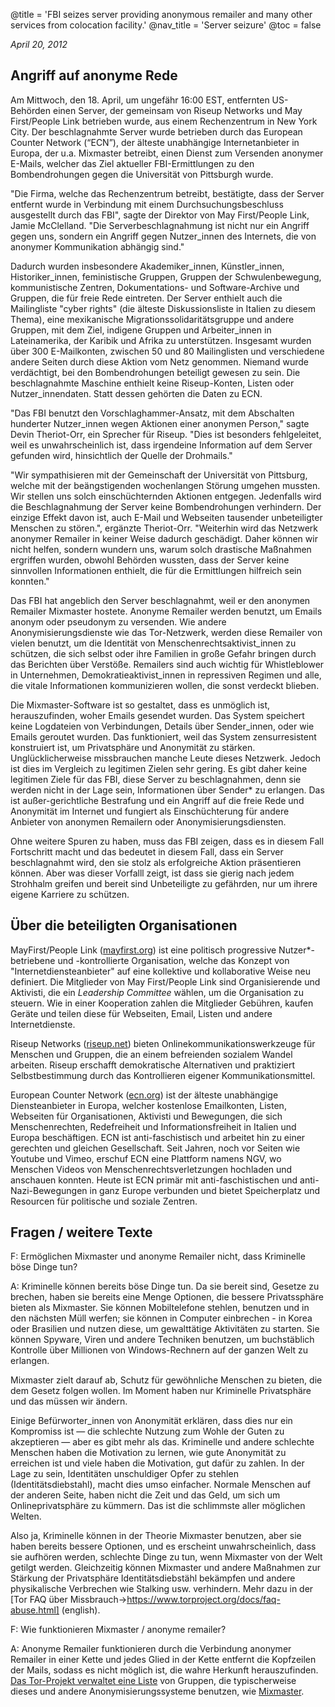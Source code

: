 @title = 'FBI seizes server providing anonymous remailer and many other services from colocation facility.'
@nav_title = 'Server seizure'
@toc = false

_April 20, 2012_

## Angriff auf anonyme Rede

Am Mittwoch, den 18. April, um ungefähr 16:00 EST, entfernten US-Behörden einen Server, der gemeinsam von Riseup Networks und May First/People Link betrieben wurde, aus einem Rechenzentrum in New York City. Der beschlagnahmte Server wurde betrieben durch das European Counter Network (“ECN”), der älteste unabhängige Internetanbieter in Europa, der u.a. Mixmaster betreibt, einen Dienst zum Versenden anonymer E-Mails, welcher das Ziel aktueller FBI-Ermittlungen zu den Bombendrohungen gegen die Universität von Pittsburgh wurde.

"Die Firma, welche das Rechenzentrum betreibt, bestätigte, dass der Server entfernt wurde in Verbindung mit einem Durchsuchungsbeschluss ausgestellt durch das FBI", sagte der Direktor von May First/People Link, Jamie McClelland. "Die Serverbeschlagnahmung ist nicht nur ein Angriff gegen uns, sondern ein Angriff gegen Nutzer_innen des Internets, die von anonymer Kommunikation abhängig sind."

Dadurch wurden insbesondere Akademiker_innen, Künstler_innen, Historiker_innen, feministische Gruppen, Gruppen der Schwulenbewegung, kommunistische Zentren, Dokumentations- und Software-Archive und Gruppen, die für freie Rede eintreten. Der Server enthielt auch die Mailingliste "cyber rights" (die älteste Diskussionsliste in Italien zu diesem Thema), eine mexikanische Migrationssolidaritätsgruppe und andere Gruppen, mit dem Ziel, indigene Gruppen und Arbeiter_innen in Lateinamerika, der Karibik und Afrika zu unterstützen. Insgesamt wurden über 300 E-Mailkonten, zwischen 50 und 80 Mailinglisten und verschiedene andere Seiten durch diese Aktion vom Netz genommen. Niemand wurde verdächtigt, bei den Bombendrohungen beteiligt gewesen zu sein. Die beschlagnahmte Maschine enthielt keine Riseup-Konten, Listen oder Nutzer_innendaten. Statt dessen gehörten die Daten zu ECN.

"Das FBI benutzt den Vorschlaghammer-Ansatz, mit dem Abschalten hunderter Nutzer_innen wegen Aktionen einer anonymen Person," sagte Devin Theriot-Orr, ein Sprecher für Riseup. "Dies ist besonders fehlgeleitet, weil es unwahrscheinlich ist, dass irgendeine Information auf dem Server gefunden wird, hinsichtlich der Quelle der Drohmails."

"Wir sympathisieren mit der Gemeinschaft der Universität von Pittsburg, welche mit der beängstigenden wochenlangen Störung umgehen mussten. Wir stellen uns solch einschüchternden Aktionen entgegen. Jedenfalls wird die Beschlagnahmung der Server keine Bombendrohungen verhindern. Der einzige Effekt davon ist, auch E-Mail und Webseiten tausender unbeteiligter Menschen zu stören.", ergänzte Theriot-Orr. "Weiterhin wird das Netzwerk anonymer Remailer in keiner Weise dadurch geschädigt. Daher können wir nicht helfen, sondern wundern uns, warum solch drastische Maßnahmen ergriffen wurden, obwohl Behörden wussten, dass der Server keine sinnvollen Informationen enthielt, die für die Ermittlungen hilfreich sein konnten."

Das FBI hat angeblich den Server beschlagnahmt, weil er den anonymen Remailer Mixmaster hostete. Anonyme Remailer werden benutzt, um Emails anonym oder pseudonym zu versenden. Wie andere Anonymisierungsdienste wie das Tor-Netzwerk, werden diese Remailer von vielen benutzt, um die Identität von Menschenrechtsaktivist_innen zu schützen, die sich selbst oder ihre Familien in große Gefahr bringen durch das Berichten über Verstöße. Remailers sind auch wichtig für Whistleblower in Unternehmen, Demokratieaktivist_innen in repressiven Regimen und alle, die vitale Informationen kommunizieren wollen, die sonst verdeckt blieben.

Die Mixmaster-Software ist so gestaltet, dass es unmöglich ist, herauszufinden, woher Emails gesendet wurden. Das System speichert keine Logdateien von Verbindungen, Details über Sender_innen, oder wie Emails geroutet wurden. Das funktioniert, weil das System zensurresistent konstruiert ist, um Privatsphäre und Anonymität zu stärken. Unglücklicherweise missbrauchen manche Leute dieses Netzwerk. Jedoch ist dies im Vergleich zu legitimen Zielen sehr gering. Es gibt daher keine legitimen Ziele für das FBI, diese Server zu beschlagnahmen, denn sie werden nicht in der Lage sein, Informationen über Sender* zu erlangen. Das ist außer-gerichtliche Bestrafung und ein Angriff auf die freie Rede und Anonymität im Internet und fungiert als Einschüchterung für andere Anbieter von anonymen Remailern oder Anonymisierungsdiensten.

Ohne weitere Spuren zu haben, muss das FBI zeigen, dass es in diesem Fall Fortschritt macht und das bedeutet in diesem Fall, dass ein Server beschlagnahmt wird, den sie stolz als erfolgreiche Aktion präsentieren können. Aber was dieser Vorfalll zeigt, ist dass sie gierig nach jedem Strohhalm greifen und bereit sind Unbeteiligte zu gefährden, nur um ihrere eigene Karriere zu schützen.

## Über die beteiligten Organisationen

MayFirst/People Link ([mayfirst.org](https://mayfirst.org)) ist eine politisch progressive Nutzer*-betriebene und -kontrollierte Organisation, welche das Konzept von "Internetdiensteanbieter" auf eine kollektive und kollaborative Weise neu definiert. Die Mitglieder von May  First/People Link sind Organisierende und Aktivisti, die ein _Leadership Committee_ wählen, um die Organisation zu steuern. Wie in einer Kooperation zahlen die Mitglieder Gebühren, kaufen Geräte und teilen diese für Webseiten, Email, Listen und andere Internetdienste.

Riseup Networks ([riseup.net](https://riseup.net)) bieten Onlinekommunikationswerkzeuge für Menschen und Gruppen, die an einem befreienden sozialem Wandel arbeiten. Riseup erschafft demokratische Alternativen und praktiziert Selbstbestimmung durch das Kontrollieren eigener Kommunikationsmittel.

European Counter Network ([ecn.org](https://ecn.org)) ist der älteste unabhängige Diensteanbieter in Europa, welcher kostenlose Emailkonten, Listen, Webseiten für Organisationen, Aktivisti und Bewegungen, die sich Menschenrechten, Redefreiheit und Informationsfreiheit in Italien und Europa beschäftigen. ECN ist anti-faschistisch und arbeitet hin zu einer gerechten und gleichen Gesellschaft. Seit Jahren, noch vor Seiten wie Youtube und Vimeo, erschuf ECN eine Plattform namens NGV, wo Menschen Videos von Menschenrechtsverletzungen hochladen und anschauen konnten. Heute ist ECN primär mit anti-faschistischen und anti-Nazi-Bewegungen in ganz Europe verbunden und bietet Speicherplatz und Resourcen für politische und soziale Zentren.

## Fragen / weitere Texte

F: Ermöglichen Mixmaster und anonyme Remailer nicht, dass Kriminelle böse Dinge tun?

A: Kriminelle können bereits böse Dinge tun. Da sie bereit sind, Gesetze zu brechen, haben sie bereits eine Menge Optionen, die bessere Privatssphäre bieten als Mixmaster. Sie können Mobiltelefone stehlen, benutzen und in den nächsten Müll werfen; sie können in Computer einbrechen - in Korea oder Brasilien und nutzen diese, um gewalttätige Aktivitäten zu starten. Sie können Spyware, Viren und andere Techniken benutzen, um buchstäblich Kontrolle über Millionen von Windows-Rechnern auf der ganzen Welt zu erlangen.

Mixmaster zielt darauf ab, Schutz für gewöhnliche Menschen zu bieten, die dem Gesetz folgen wollen. Im Moment haben nur Kriminelle  Privatsphäre und das müssen wir ändern.

Einige Befürworter_innen von Anonymität erklären, dass dies nur ein Kompromiss ist — die schlechte Nutzung zum Wohle der Guten zu akzeptieren — aber es gibt mehr als das. Kriminelle und andere schlechte Menschen haben die Motivation zu lernen, wie gute Anonymität zu erreichen ist und viele haben die Motivation, gut dafür zu zahlen. In der Lage zu sein, Identitäten unschuldiger Opfer zu stehlen (Identitätsdiebstahl), macht dies umso einfacher. Normale Menschen auf der anderen Seite, haben nicht die Zeit und das Geld, um sich um Onlineprivatsphäre zu kümmern. Das ist die schlimmste aller möglichen Welten.

Also ja, Kriminelle können in der Theorie Mixmaster benutzen, aber sie haben bereits bessere Optionen, und es erscheint unwahrscheinlich, dass sie aufhören werden, schlechte Dinge zu tun, wenn Mixmaster von der Welt getilgt werden. Gleichzeitig können Mixmaster und andere Maßnahmen zur Stärkung der Privatsphäre Identitätsdiebstähl bekämpfen und andere physikalische Verbrechen wie Stalking usw. verhindern. Mehr dazu in der [Tor FAQ über Missbrauch->https://www.torproject.org/docs/faq-abuse.html] (english).

F: Wie funktionieren Mixmaster / anonyme remailer?

A: Anonyme Remailer funktionieren durch die Verbindung anonymer Remailer in einer Kette und jedes Glied in der Kette entfernt die Kopfzeilen der Mails, sodass es nicht möglich ist, die wahre Herkunft herauszufinden. [Das Tor-Projekt verwaltet eine Liste](https://www.torproject.org/about/torusers.html.en) von Gruppen, die typischerweise dieses und andere Anonymisierungssysteme benutzen, wie [Mixmaster](http://mixmaster.sourceforge.net).
